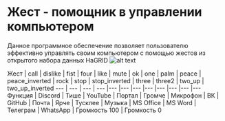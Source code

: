 # Жест - помощник в управлении компьютером
Данное программное обеспечение позволяет пользователю эффективно управлять своим компьютером с помощью жестов из открытого набора данных HaGRID
![alt text](https://cdn-app.sberdevices.ru/asset/sites_2048/aHR0cHM6Ly9jZG4tYXBwLnNiZXJkZXZpY2VzLnJ1L21pc2MvMC4wLjAvYXNzZXRzL2NvbW1vbi9jNjhhNzZhN19nZXN0dXJlcy5qcGc=)

Жест | call | dislike | fist | four | like | mute | ok | one | palm | peace | peace_inverted | rock | stop | stop_inverted | three | three2 | two_up | two_up_inverted
--- | --- | --- | --- |--- |--- |--- |--- |--- |--- |--- |---
Функция | Discord | Тише | YouTube | Портал | Громче | Микрофон | ВК | GitHub | Почта | Ярче | Тусклее | Музыка | MS Office | MS Word | Телеграм | WhatsApp | Громкость 100 | Громкость 0
